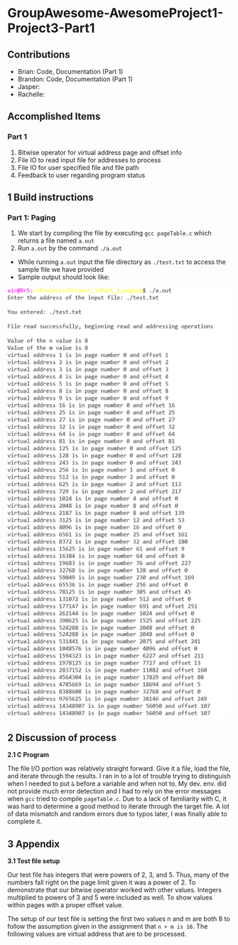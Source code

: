 # GroupAwesome-AwesomeProject1-Project3-Part1

## Contributions

- Brian: Code, Documentation (Part 1)
- Brandon: Code, Documentation (Part 1)
- Jasper:
- Rachelle:

## Accomplished Items

###  Part 1

1. Bitwise operator for virtual address page and offset info
2. File IO to read input file for addresses to process
3. File IO for user specified file and file path
4. Feedback to user regarding program status




## 1 Build instructions   

### Part 1: Paging
1. We start by compiling the file by executing `gcc pageTable.c` which returns a file named `a.out`
2. Run `a.out` by the command `./a.out`
  - While running `a.out` input the file directory as `./test.txt` to access the sample file we have provided 
  - Sample output should look like:
  
![The sample output of the file read](/images/bitwise.png)

## 2 Discussion of process  

**2.1 C Program**  

The file I/O portion was relatively straight forward. Give it a file, load the file, and iterate through the results. I ran in to a lot of trouble trying to distinguish when I needed to put `&` before a variable and when not to. My dev. env. did not provide much error detection and I had to rely on the error messages when `gcc` tried to compile `pageTable.c`. Due to a lack of familiarity with C, it was hard to determine a good method to iterate through the target file. A lot of data mismatch and random errors due to typos later, I was finally able to complete it. 



## 3 Appendix

**3.1 Test file setup**

Our test file has integers that were powers of 2, 3, and 5. Thus, many of the numbers fall right on the page limit given it was a power of 2. To demonstrate that our bitwise operator worked with other values. Integers multiplied to powers of 3 and 5 were included as well. To show values within pages with a proper offset value. 

The setup of our test file is setting the first two values n and m are both 8 to follow the assumption given in the assignment that `n + m is 16`. The following values are virtual address that are to be processed. 

